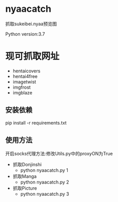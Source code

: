 # nyaacatch

抓取sukeibei.nyaa预览图

Python version:3.7

# 现可抓取网址

* hentaicovers
* hentai4free
* imagetwist
* imgfrost
* imgblaze

## 安装依赖

pip install -r requirements.txt

## 使用方法

开启socks代理方法:修改Utils.py中的proxyON为True

* 抓取Donjinshi
  * python nyaacatch.py 1
* 抓取Manga
  * python nyaacatch.py 2
* 抓取Picture
  * python nyaacatch.py 3
